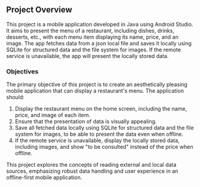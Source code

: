 ## Project Overview 
This project is a mobile application developed in Java using Android Studio.
It aims to present the menu of a restaurant, including dishes, drinks, desserts, etc., 
with each menu item displaying its name, price, and an image.
The app fetches data from a json local file and saves it locally using SQLite for structured data
and the file system for images. 
If the remote service is unavailable, the app will present the locally stored data.

### Objectives
The primary objective of this project is to create an aesthetically pleasing mobile application that can display a restaurant's menu. The application should:

1. Display the restaurant menu on the home screen, including the name, price, and image of each item.
2. Ensure that the presentation of data is visually appealing.
3. Save all fetched data locally using SQLite for structured data and the file system for images, to be able to present the data even when offline.
4. If the remote service is unavailable, display the locally stored data, including images, and show "to be consulted" instead of the price when offline.
   

This project explores the concepts of reading external and local data sources, emphasizing robust data handling and user experience in an offline-first mobile application.
